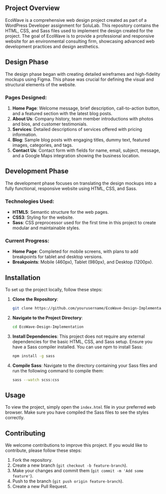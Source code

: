 ## Project Overview
EcoWave is a comprehensive web design project created as part of a WordPress Developer assignment for SoluLab. This repository contains the HTML, CSS, and Sass files used to implement the design created for the project. The goal of EcoWave is to provide a professional and responsive website for an environmental consulting firm, showcasing advanced web development practices and design aesthetics.

## Design Phase
The design phase began with creating detailed wireframes and high-fidelity mockups using Figma. This phase was crucial for defining the visual and structural elements of the website.

### Pages Designed:
1. **Home Page**: Welcome message, brief description, call-to-action button, and a featured section with the latest blog posts.
2. **About Us**: Company history, team member introductions with photos and bios, and customer testimonials.
3. **Services**: Detailed descriptions of services offered with pricing information.
4. **Blog**: Sample blog posts with engaging titles, dummy text, featured images, categories, and tags.
5. **Contact Us**: Contact form with fields for name, email, subject, message, and a Google Maps integration showing the business location.

## Development Phase
The development phase focuses on translating the design mockups into a fully functional, responsive website using HTML, CSS, and Sass.

### Technologies Used:
- **HTML5**: Semantic structure for the web pages.
- **CSS3**: Styling for the website.
- **Sass**: CSS preprocessor used for the first time in this project to create modular and maintainable styles.

### Current Progress:
- **Home Page**: Completed for mobile screens, with plans to add breakpoints for tablet and desktop versions.
- **Breakpoints**: Mobile (460px), Tablet (980px), and Desktop (1200px).

## Installation
To set up the project locally, follow these steps:
1. **Clone the Repository**:
   ```sh
   git clone https://github.com/yourusername/EcoWave-Design-Implementation.git
   ```

2. **Navigate to the Project Directory**:
   ```sh
   cd EcoWave-Design-Implementation
   ```

3. **Install Dependencies**:
   This project does not require any external dependencies for the basic HTML, CSS, and Sass setup. Ensure you have a Sass compiler installed. You can use npm to install Sass:
   ```sh
   npm install -g sass
   ```

4. **Compile Sass**:
   Navigate to the directory containing your Sass files and run the following command to compile them:
   ```sh
   sass --watch scss:css
   ```

## Usage
To view the project, simply open the `index.html` file in your preferred web browser. Make sure you have compiled the Sass files to see the styles correctly.

## Contributing
We welcome contributions to improve this project. If you would like to contribute, please follow these steps:
1. Fork the repository.
2. Create a new branch (`git checkout -b feature-branch`).
3. Make your changes and commit them (`git commit -m 'Add some feature'`).
4. Push to the branch (`git push origin feature-branch`).
5. Create a new Pull Request.
